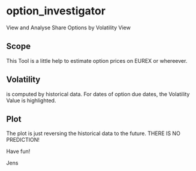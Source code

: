 # option_investigator
View and Analyse Share Options by Volatility View

## Scope
This Tool is a little help to estimate option prices on  EUREX or whereever.


## Volatility
is computed by historical data. For dates of option due dates, the Volatility Value is highlighted.

## Plot
The plot is just reversing the historical data to the future. THERE IS NO PREDICTION!


Have fun!

Jens



